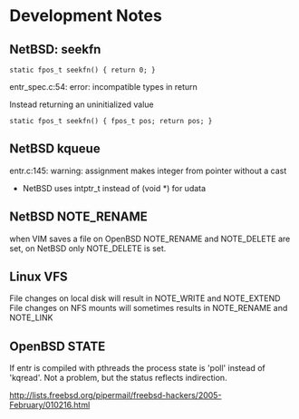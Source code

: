 Development Notes
=================

NetBSD: seekfn
--------------

    static fpos_t seekfn() { return 0; }

entr_spec.c:54: error: incompatible types in return

Instead returning an uninitialized value

    static fpos_t seekfn() { fpos_t pos; return pos; }

NetBSD  kqueue
--------------

entr.c:145: warning: assignment makes integer from pointer without a cast

* NetBSD uses intptr_t instead of (void *) for udata

NetBSD NOTE_RENAME
------------------

when VIM saves a file on OpenBSD NOTE_RENAME and NOTE_DELETE are set, on NetBSD
only NOTE_DELETE is set.

Linux VFS
---------

File changes on local disk will result in NOTE_WRITE and NOTE_EXTEND
File changes on NFS mounts will sometimes results in NOTE_RENAME and NOTE_LINK

OpenBSD STATE
-------------

If entr is compiled with pthreads the process state is 'poll' instead of
'kqread'. Not a problem, but the status reflects indirection.

http://lists.freebsd.org/pipermail/freebsd-hackers/2005-February/010216.html


